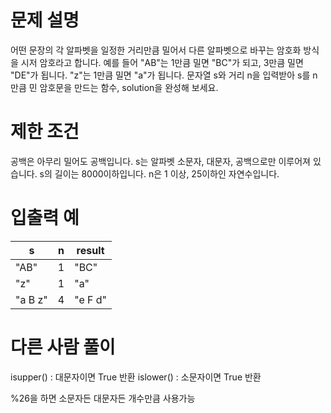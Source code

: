 # 문제 설명
어떤 문장의 각 알파벳을 일정한 거리만큼 밀어서 다른 알파벳으로 바꾸는 암호화 방식을 시저 암호라고 합니다. 예를 들어 "AB"는 1만큼 밀면 "BC"가 되고, 3만큼 밀면 "DE"가 됩니다. "z"는 1만큼 밀면 "a"가 됩니다. 문자열 s와 거리 n을 입력받아 s를 n만큼 민 암호문을 만드는 함수, solution을 완성해 보세요.

# 제한 조건
공백은 아무리 밀어도 공백입니다.
s는 알파벳 소문자, 대문자, 공백으로만 이루어져 있습니다.
s의 길이는 8000이하입니다.
n은 1 이상, 25이하인 자연수입니다.

# 입출력 예
|s|n|result|
|---|---|---|
|"AB"|1|"BC"|
|"z"|1|"a"|
|"a B z"|4|"e F d"|

# 다른 사람 풀이
isupper() : 대문자이면 True 반환
islower() : 소문자이면 True 반환

%26을 하면 소문자든 대문자든 개수만큼 사용가능